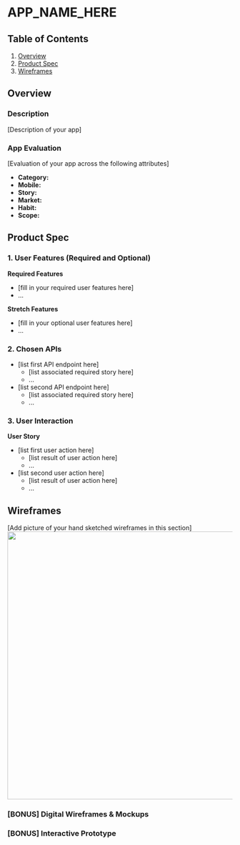 # APP_NAME_HERE

## Table of Contents

1. [Overview](#Overview)
1. [Product Spec](#Product-Spec)
1. [Wireframes](#Wireframes)

## Overview

### Description

[Description of your app]

### App Evaluation

[Evaluation of your app across the following attributes]
- **Category:**
- **Mobile:**
- **Story:**
- **Market:**
- **Habit:**
- **Scope:**

## Product Spec

### 1. User Features (Required and Optional)

**Required Features**

* [fill in your required user features here]
* ...

**Stretch Features**

* [fill in your optional user features here]
* ...

### 2. Chosen APIs

- [list first API endpoint here]
  - [list associated required story here]
  - ...
- [list second API endpoint here]
  - [list associated required story here]
  - ...

### 3. User Interaction

**User Story**

- [list first user action here]
  - [list result of user action here]
  - ...
- [list second user action here]
  - [list result of user action here]
  - ...

## Wireframes

[Add picture of your hand sketched wireframes in this section]
<img src="YOUR_WIREFRAME_IMAGE_URL" width=600>

### [BONUS] Digital Wireframes & Mockups

### [BONUS] Interactive Prototype